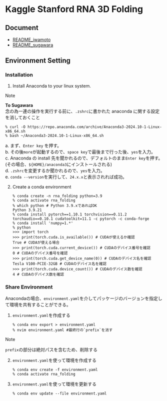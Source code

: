 # Kaggle Stanford RNA 3D Folding

## Document
- [README_iwamoto](./README_iwamoto.md)
- [README_sugawara](./README_sugawara.md)

## Environment Setting

### Installation

1. Install Anaconda to your linux system.

> [!NOTE]
> **To Sugawara** \
> 念の為一連の操作を実行する前に、`.zshrc`に書かれた anaconda に関する設定を消しておくこと

   ```
   % curl -O https://repo.anaconda.com/archive/Anaconda3-2024.10-1-Linux-x86_64.sh
   % bash ~/Anaconda3-2024.10-1-Linux-x86_64.sh
   ```

   a. まず、`Enter key` を押す。 \
   b. その後`more`が起動するので、`space key`で最後まで行った後、`yes`を入力。 \
   c. Anaconda の install 先を聞かれるので、デフォルトのまま`Enter key`を押す。
   (その場合、`${HOME}/anaconda3`にインストールされる) \
   d. `.zshrc`を変更するか聞かれるので、`yes`を入力。 \
   e. `conda --version`を実行して、`24.x.x`と表示されれば成功。

2. Create a conda environment
   ```
   % conda create -n rna_folding python=3.9
   % conda activate rna_folding
   % which python # Python 3.9.xであればOK
   Python 3.9.21
   % conda install pytorch==1.10.1 torchvision==0.11.2 torchaudio==0.10.1 cudatoolkit=11.1 -c pytorch -c conda-forge
   % conda install 'numpy=1.*'
   % python
   >>> import torch
   >>> print(torch.cuda.is_available()) # CUDAが使えるか確認
   True # CUDAが使える場合
   >>> print(torch.cuda.current_device()) # CUDAのデバイス番号を確認
   0 # CUDAのデバイス番号を確認
   >>> print(torch.cuda.get_device_name(0)) # CUDAのデバイス名を確認
   Tesla V100-PCIE-32GB # CUDAのデバイス名を確認
   >>> print(torch.cuda.device_count()) # CUDAのデバイス数を確認
   4 # CUDAのデバイス数を確認
   ```
### Share Environment

Anacondaの場合、`environment.yaml`を介してパッケージのバージョンを指定して環境を共有することができる。

1. `environment.yaml`を作成する
   ```
   % conda env export > environment.yaml
   % nvim environment.yaml #最終行の`prefix`を消す
   ```

> [!NOTE]
> `prefix`の部分は絶対パスを含むため、削除する

2. `environment.yaml`を使って環境を作成する
   ```
   % conda env create -f environment.yaml
   % conda activate rna_folding
   ```

3. `environment.yaml`を使って環境を更新する
   ```
   % conda env update --file environment.yaml
   ```
